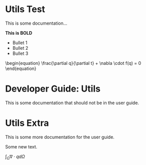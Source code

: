 <!-- CINCHDOC DOCUMENT(User Guide) CHAPTER(Test) -->

# Utils Test

This is some documentation...

**This is BOLD**

* Bullet 1
* Bullet 2
* Bullet 3

\begin{equation}
	\frac{\partial q}{\partial t} + \nabla \cdot f(q) = 0
\end{equation}

<!-- CINCHDOC DOCUMENT(Developer Guide) CHAPTER(Test)  --------------------- -->

# Developer Guide: Utils

This is some documentation that should not be in the user guide.

<!-- CINCHDOC
    DOCUMENT(User Guide)
	 CHAPTER(Extra)
-->

# Utils Extra

This is some more documentation for the user guide.

Some new text.

$\int_{\Omega} \nabla \cdot q d\Omega$
